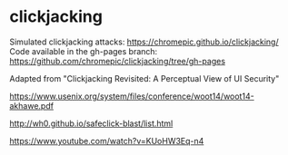 # clickjacking

Simulated clickjacking attacks: https://chromepic.github.io/clickjacking/
Code available in the gh-pages branch: https://github.com/chromepic/clickjacking/tree/gh-pages

Adapted from "Clickjacking Revisited:  A Perceptual View of UI Security"

https://www.usenix.org/system/files/conference/woot14/woot14-akhawe.pdf

http://wh0.github.io/safeclick-blast/list.html

https://www.youtube.com/watch?v=KUoHW3Eq-n4
